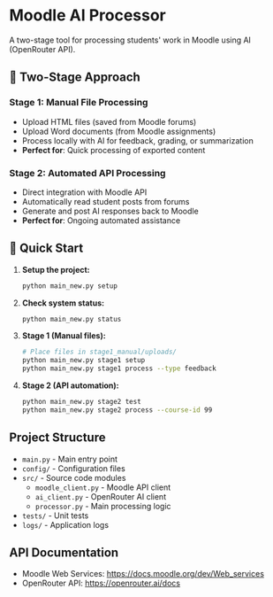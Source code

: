 # Moodle AI Processor

A two-stage tool for processing students' work in Moodle using AI (OpenRouter API).

## 🎯 Two-Stage Approach

### Stage 1: Manual File Processing
- Upload HTML files (saved from Moodle forums)
- Upload Word documents (from Moodle assignments)
- Process locally with AI for feedback, grading, or summarization
- **Perfect for**: Quick processing of exported content

### Stage 2: Automated API Processing  
- Direct integration with Moodle API
- Automatically read student posts from forums
- Generate and post AI responses back to Moodle
- **Perfect for**: Ongoing automated assistance

## 🚀 Quick Start

1. **Setup the project:**
   ```bash
   python main_new.py setup
   ```

2. **Check system status:**
   ```bash
   python main_new.py status
   ```

3. **Stage 1 (Manual files):**
   ```bash
   # Place files in stage1_manual/uploads/
   python main_new.py stage1 setup
   python main_new.py stage1 process --type feedback
   ```

4. **Stage 2 (API automation):**
   ```bash
   python main_new.py stage2 test
   python main_new.py stage2 process --course-id 99
   ```

## Project Structure

- `main.py` - Main entry point
- `config/` - Configuration files
- `src/` - Source code modules
  - `moodle_client.py` - Moodle API client
  - `ai_client.py` - OpenRouter AI client
  - `processor.py` - Main processing logic
- `tests/` - Unit tests
- `logs/` - Application logs

## API Documentation

- Moodle Web Services: https://docs.moodle.org/dev/Web_services
- OpenRouter API: https://openrouter.ai/docs

